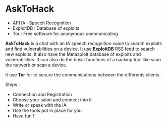 # AskToHack

* API IA : Speech Recognition
* ExploitDB : Database of exploits
* Tor : Free software for anonymous communicating

**AskToHack** is a chat with an IA speech recognition voice to search exploits and find vulnerabilities on a device.
It use **ExploitDB** RSS feed to search new exploits. It also have the Metasploit database of exploits and vulnerabilities.
It can also do the basic functions of a hacking tool like scan the network or scan a device.

It use **Tor** for to secure the communications between the differents clients.

Steps :

* Connection and Registration
* Choose your salon and connect into it
* Write or speak with the IA
* Use the tools put in place for you
* Have fun !


